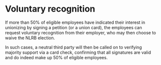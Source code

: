 # Voluntary recognition

If more than 50% of eligible employees have indicated their interest in unionizing by signing a petition (or a union card), the employees can request voluntary recognition from their employer, who may then choose to waive the NLRB election.

In such cases, a neutral third party will then be called on to verifying majority support via a card check, confirming that all signatures are valid and do indeed make up 50% of eligible employees.
